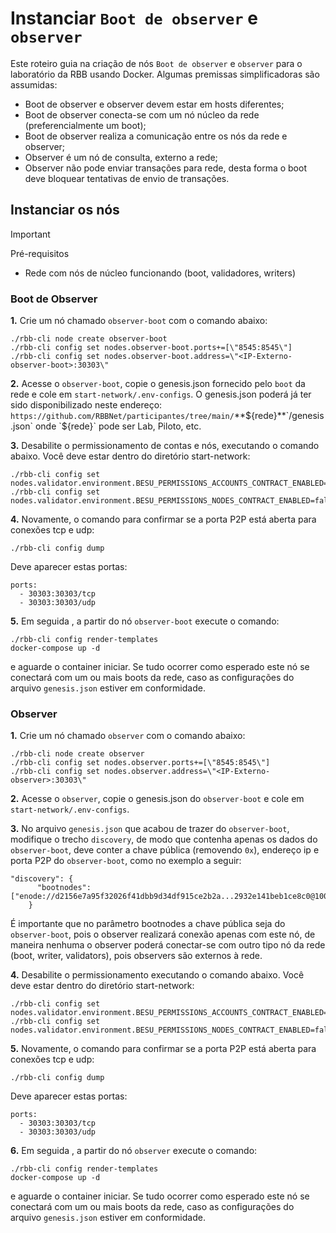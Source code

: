 # Instanciar `Boot de observer` e `observer`

Este roteiro guia na criação de nós `Boot de observer` e `observer` para o laboratório da RBB usando Docker. Algumas premissas simplificadoras são assumidas: 
- Boot de observer e observer devem estar em hosts diferentes;
- Boot de observer conecta-se com um nó núcleo da rede (preferencialmente um boot);
- Boot de observer realiza a comunicação entre os nós da rede e observer;
- Observer é um nó de consulta, externo a rede;
- Observer não pode enviar transações para rede, desta forma o boot deve bloquear tentativas de envio de transações.

## Instanciar os nós

> [!IMPORTANT]
> Pré-requisitos
> 	- Rede com nós de núcleo funcionando (boot, validadores, writers)

### Boot de Observer

**1.** Crie um nó chamado `observer-boot` com o comando abaixo:
```
./rbb-cli node create observer-boot
./rbb-cli config set nodes.observer-boot.ports+=[\"8545:8545\"]
./rbb-cli config set nodes.observer-boot.address=\"<IP-Externo-observer-boot>:30303\"
```

**2.** Acesse o `observer-boot`, copie o genesis.json fornecido pelo `boot` da rede e cole em `start-network/.env-configs`. O genesis.json poderá já ter sido disponibilizado neste endereço: `https://github.com/RBBNet/participantes/tree/main/`**${rede}**`/genesis.json` onde `${rede}` pode ser Lab, Piloto, etc.

**3.** Desabilite o permissionamento de contas e nós, executando o comando abaixo. Você deve estar dentro do diretório start-network:
```
./rbb-cli config set nodes.validator.environment.BESU_PERMISSIONS_ACCOUNTS_CONTRACT_ENABLED=false
./rbb-cli config set nodes.validator.environment.BESU_PERMISSIONS_NODES_CONTRACT_ENABLED=false
```

**4.** Novamente, o comando para confirmar se a porta P2P está aberta para conexões tcp e udp:

```
./rbb-cli config dump
```

Deve aparecer estas portas:

	ports:
      - 30303:30303/tcp
      - 30303:30303/udp 


**5.** Em seguida , a partir do nó `observer-boot` execute o comando:
```
./rbb-cli config render-templates
docker-compose up -d
```

e aguarde o container iniciar. Se tudo ocorrer como esperado este nó se conectará com um ou mais boots da rede, caso as configurações do arquivo `genesis.json` estiver em conformidade.



### Observer

**1.** Crie um nó chamado `observer` com o comando abaixo:
```
./rbb-cli node create observer
./rbb-cli config set nodes.observer.ports+=[\"8545:8545\"]
./rbb-cli config set nodes.observer.address=\"<IP-Externo-observer>:30303\"
```

**2.** Acesse o `observer`, copie o genesis.json do `observer-boot` e cole em `start-network/.env-configs`.

**3.** No arquivo `genesis.json` que acabou de trazer do `observer-boot`, modifique o trecho `discovery`, de modo que contenha apenas os dados do `observer-boot`, deve conter a chave pública (removendo `0x`), endereço ip e porta P2P do `observer-boot`, como no exemplo a seguir:
```
"discovery": {
      "bootnodes": ["enode://d2156e7a95f32026f41dbb9d34df915ce2b2a...2932e141beb1ce8c0@100.100.100.100:30303"]
    }
```

É importante que no parâmetro bootnodes a chave pública seja do `observer-boot`, pois o observer realizará conexão apenas com este nó, de maneira nenhuma o observer poderá conectar-se com outro tipo nó da rede (boot, writer, validators), pois observers são externos à rede. 

**4.** Desabilite o permissionamento executando o comando abaixo. Você deve estar dentro do diretório start-network:
```
./rbb-cli config set nodes.validator.environment.BESU_PERMISSIONS_ACCOUNTS_CONTRACT_ENABLED=false
./rbb-cli config set nodes.validator.environment.BESU_PERMISSIONS_NODES_CONTRACT_ENABLED=false
```

**5.** Novamente, o comando para confirmar se a porta P2P está aberta para conexões tcp e udp:

```
./rbb-cli config dump
```

Deve aparecer estas portas:

	ports:
      - 30303:30303/tcp
      - 30303:30303/udp 





**6.** Em seguida , a partir do nó `observer` execute o comando:
```
./rbb-cli config render-templates
docker-compose up -d
```

e aguarde o container iniciar. Se tudo ocorrer como esperado este nó se conectará com um ou mais boots da rede, caso as configurações do arquivo `genesis.json` estiver em conformidade.

